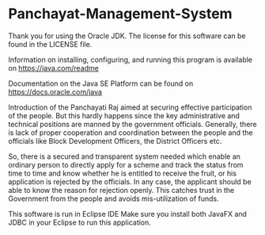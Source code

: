 # Panchayat-Management-System
Thank you for using the Oracle JDK.
The license for this software can be found in the LICENSE file.

Information on installing, configuring, and running this program is available on https://java.com/readme

Documentation on the Java SE Platform can be found on https://docs.oracle.com/java


Introduction of the Panchayati Raj aimed at securing effective participation of the people. But this hardly happens since the key administrative and technical positions are manned by the government officials. Generally, there is lack of proper cooperation and coordination between the people and the officials like Block Development Officers, the District Officers etc. 

So, there is a secured and transparent system needed which enable an ordinary person to directly apply for a scheme and track the status from time to time and know whether he is entitled to receive the fruit, or his application is rejected by the officials. In any case, the applicant should be able to know the reason for rejection openly. This catches trust in the Government from the people and avoids mis-utilization of funds.

This software is run in Eclipse IDE
Make sure you install both JavaFX and JDBC in your Eclipse to run this application.
